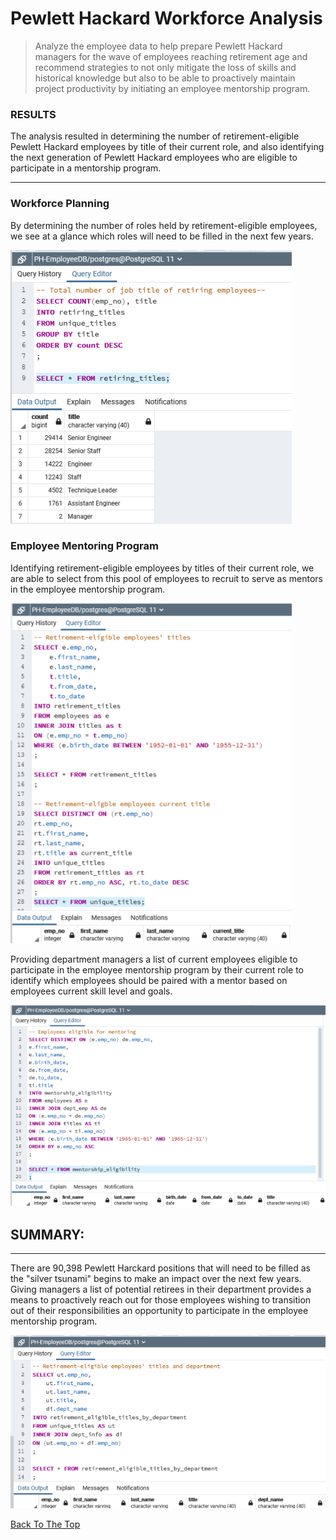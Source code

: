 # Pewlett Hackard Workforce Analysis


>Analyze the employee data to help prepare Pewlett Hackard managers for the wave of employees reaching retirement age and recommend strategies to not only mitigate the loss of skills and historical knowledge but also to be able to proactively maintain project productivity by initiating an employee mentorship program. 


### RESULTS 
The analysis resulted in determining the number of retirement-eligible Pewlett Hackard employees by title of their current role, and also identifying the next generation of Pewlett Hackard employees who are eligible to participate in a mentorship program.

---

### Workforce Planning
By determining the number of roles held by retirement-eligible employees, we see at a glance which roles will need to be filled in the next few years.  

![PH Analysis_roles](Analysis/mentor_roles2.png)


### Employee Mentoring Program

Identifying retirement-eligible employees by titles of their current role, we are able to select from this pool of employees to  recruit to serve as mentors in the employee mentorship program. 

![PH Analysis_mentors](Analysis/mentor_pool2.png)

 Providing department managers a list of current employees eligible to participate in the employee mentorship program by their current role to identify which employees should be paired with a mentor based on employees current skill level and goals.

![PH Analysis_mentees](Analysis/mentee_pool2.png)


## SUMMARY: 
---

There are 90,398 Pewlett Harckard positions that will need to be filled as the "silver tsunami" begins to make an impact over the next few years. Giving managers a list of potential retirees in their department provides a means to proactively reach out for those employees wishing to transition out of their responsibilities an opportunity to participate in the employee mentorship program.


![PH Analysis_departments](Analysis/retirement_eligible_titles_by_department.png)

[Back To The Top](#pewlett-hackard-work-force-analysis)
